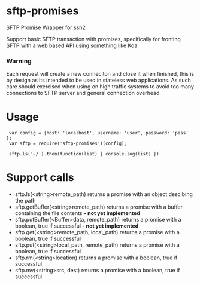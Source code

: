 # sftp-promises
SFTP Promise Wrapper for ssh2

Support basic SFTP transaction with promises, specifically for fronting SFTP with a web based API using something like Koa

### Warning
Each request will create a new conneciton and close it when finished, this is by design as its intended to be used in stateless web applications.  As such care should exercised when using on high traffic systems to avoid too many connections to SFTP server and general connection overhead.  

# Usage

     var config = {host: 'localhost', username: 'user', password: 'pass' };
     var sftp = require('sftp-promises')(config);
     
     sftp.ls('~/').then(function(list) { console.log(list) })

# Support calls

* sftp.ls(\<string>remote\_path) returns a promise with an object descibing the path
* sftp.getBuffer(\<string>remote\_path) returns a promise with a buffer containing the file contents **- not yet implemented**
* sftp.putBuffer(\<Buffer>data, <string>remote\_path) returns a promise with a boolean, true if successful **- not yet implemented**
* sftp.get(\<string>remote\_path, <string>local\_path) returns a promise with a boolean, true if successful
* sftp.put(\<string>local\_path, <string>remote\_path) returns a promise with a boolean, true if successful
* sftp.rm(\<string>location) returns a promise with a boolean, true if successful
* sftp.mv(\<string>src, <string>dest) returns a promise with a boolean, true if successful


